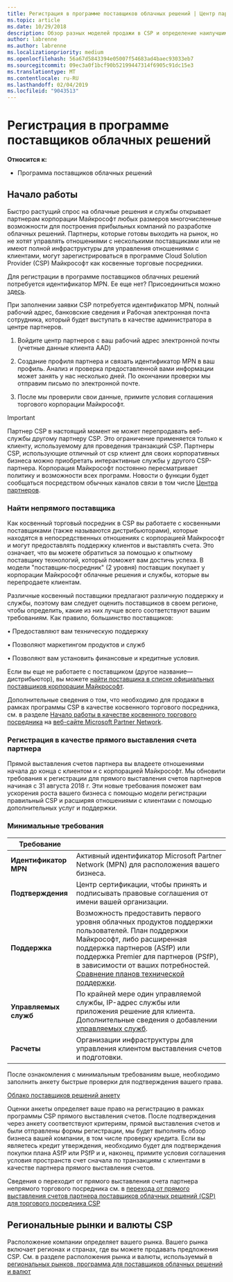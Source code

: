 ```yaml
---
title: Регистрация в программе поставщиков облачных решений | Центр партнеров
ms.topic: article
ms.date: 10/29/2018
description: Обзор разных моделей продажи в CSP и определение наилучшим образом подходящей для вашего бизнеса
author: labrenne
ms.author: labrenne
ms.localizationpriority: medium
ms.openlocfilehash: 56a67d5843394e05007f54683ad4baec93033eb7
ms.sourcegitcommit: 09ec3a0f1bcf90b52199447314f6905c91dc15e3
ms.translationtype: MT
ms.contentlocale: ru-RU
ms.lasthandoff: 02/04/2019
ms.locfileid: "9043513"
---
```

# <a name="enroll-in-the-cloud-solution-provider-program"></a>Регистрация в программе поставщиков облачных решений

**Относится к:**

- Программа поставщиков облачных решений  


## <a name="get-started"></a>Начало работы

Быстро растущий спрос на облачные решения и службы открывает партнерам корпорации Майкрософт любых размеров многочисленные возможности для построения прибыльных компаний по разработке облачных решений. Партнеры, которые готовы выходить на рынок, но не хотят управлять отношениями с несколькими поставщиками или не имеют полной инфраструктуры для управления отношениями с клиентами, могут зарегистрироваться в программе Cloud Solution Provider (CSP) Майкрософт как косвенные торговые посредники.

Для регистрации в программе поставщиков облачных решений потребуется идентификатор MPN. Ее еще нет? Присоединиться можно [здесь](https://epe.mspartner.microsoft.com/EPE/portal/en-US?partnerid=).

При заполнении заявки CSP потребуется идентификатор MPN, полный рабочий адрес, банковские сведения и Рабочая электронная почта сотрудника, который будет выступать в качестве администратора в центре партнеров.

1. Войдите центр партнеров с ваш рабочий адрес электронной почты (учетные данные клиента AAD)

2. Создание профиля партнера и связать идентификатор MPN в ваш профиль.
Анализ и проверка предоставленной вами информации может занять у нас несколько дней. По окончании проверки мы отправим письмо по электронной почте.

3. После мы проверили свои данные, примите условия соглашения торгового корпорации Майкрософт.

> [!IMPORTANT]  
> Партнер CSP в настоящий момент не может перепродавать веб-службы другому партнеру CSP. Это ограничение применяется только к клиенту, используемому для проведения транзакций CSP. Партнеры CSP, использующие отличный от csp клиент для своих корпоративных бизнеса можно приобретать интерактивные службы у другого CSP-партнера. Корпорация Майкрософт постоянно пересматривает политику и возможности всех программ. Новости о функции будет сообщаться посредством обычных каналов связи в том числе [Центра партнеров](https://partner.microsoft.com/en-us/pcv/announcements).

### <a name="find-an-indirect-provider"></a>Найти непрямого поставщика

Как косвенный торговый посредник в CSP вы работаете с косвенными поставщиками (также называются дистрибьюторами), которые находятся в непосредственных отношениях с корпорацией Майкрософт и могут предоставлять поддержку клиентов и выставлять счета. Это означает, что вы можете обратиться за помощью к опытному поставщику технологий, который поможет вам достичь успеха. В модели "поставщик-посредник" (2 уровня) поставщик покупает у корпорации Майкрософт облачные решения и службы, которые вы перепродаете клиентам.

Различные косвенный поставщики предлагают различную поддержку и службы, поэтому вам следует оценить поставщиков в своем регионе, чтобы определить, какие из них лучше всего соответствуют вашим требованиям. Как правило, большинство поставщиков: 

• Предоставляют вам техническую поддержку

• Позволяют маркетингом продуктов и служб 

• Позволяют вам установить финансовые и кредитные условия.

Если вы еще не работаете с поставщиком (другое название— дистрибьютор), вы можете [найти поставщика в списке официальных поставщиков корпорации Майкрософт](https://partnercenter.microsoft.com/partner/find-a-provider).

Дополнительные сведения о том, что необходимо для продажи в рамках программы CSP в качестве косвенного торгового посредника, см. в разделе [Начало работы в качестве косвенного торгового посредника](https://partner.microsoft.com/cloud-solution-provider/whats-required) на [веб-сайте Microsoft Partner Network](https://partner.microsoft.com/). 



### <a name="enroll-as-a-direct-bill-partner"></a>Регистрация в качестве прямого выставления счета партнера

Прямой выставления счетов партнера вы владеете отношениями начала до конца с клиентом и с корпорацией Майкрософт. Мы обновили требования к регистрации для прямого выставления счетов партнеров начиная с 31 августа 2018 г. Эти новые требования поможет вам ускорения роста вашего бизнеса с помощью модели регистрации правильный CSP и расширяя отношениями с клиентами с помощью дополнительных услуг и поддержки. 

### <a name="minimum-requirements"></a>Минимальные требования

|**Требование**|                             |
|--------------------------------|--------------------------------------------------------------|
|**Идентификатор MPN**   |Активный идентификатор Microsoft Partner Network (MPN) для расположения вашего бизнеса.    |
|**Подтверждения**   |Центр сертификации, чтобы принять и подписывать правовые соглашения от имени вашей организации.|
|**Поддержка**   |Возможность предоставить первого уровня облачных продуктов поддержки пользователей. План поддержки Майкрософт, либо расширенная поддержка партнеров (ASfP) или поддержка Premier для партнеров (PSfP), в зависимости от ваших потребностей. [Сравнение планов технической поддержки](https://partner.microsoft.com/en-US/support/partnersupport). |
|**Управляемых служб**   |По крайней мере один управляемой службы, IP-адрес службы или приложения решение для клиента. Дополнительные сведения о добавлении [управляемых служб](https://partner.microsoft.com/en-US/business-opportunities/managed-services-provider).|
|**Расчеты** |Организации инфраструктуры для управления клиентом выставления счетов и подготовки. 


После ознакомления с минимальным требованиям выше, необходимо заполнить анкету быстрые проверки для подтверждения вашего права. 

[Облако поставщиков решений анкету](https://partner.microsoft.com/cloud-solution-provider/assessment)

Оценки анкеты определяет ваше право на регистрацию в рамках программы CSP прямого выставления счетов. После подтверждения через анкету соответствуют критериям, прямой выставления счетов и были отправлены формы регистрации, мы будет выполнять обзор бизнеса вашей компании, в том числе проверку кредита. Если вы являетесь кредит утверждения, необходимо будет для подтверждения покупки плана ASfP или PSfP и и, наконец, примите условия соглашения условия пространств счет сначала по транзакциям с клиентами в качестве партнера прямого выставления счетов.

Сведения о переходит от прямого выставления счета партнера непрямого торгового посредника см. в [перехода от прямого выставления счетов партнера поставщиков облачных решений (CSP) для торгового посредника CSP](transition-direct-to-indirect.md)

## <a name="csp-regional-markets-and-currencies"></a>Региональные рынки и валюты CSP

Расположение компании определяет вашего рынка. Вашего рынка включает регионах и странах, где вы можете продавать предложения CSP. См. в разделе расположения рынка и валюты, используемый в [региональных рынков, программа для поставщиков облачных решений и валют](regional-authorization-overview.md)




